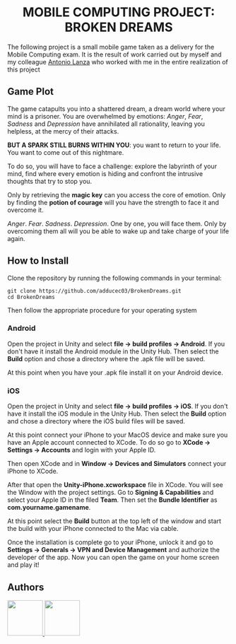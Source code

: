 # <div align="center"> MOBILE COMPUTING PROJECT: BROKEN DREAMS </div>
The following project is a small mobile game taken as a delivery for the Mobile Computing exam. It is the result of work carried out by myself and my colleague [Antonio Lanza](https://github.com/AntonioSouls) who worked with me in the entire realization of this project

## Game Plot
The game catapults you into a shattered dream, a dream world where your mind is a prisoner. You are overwhelmed by emotions: *Anger*, *Fear*, *Sadness* and *Depression* have annihilated all rationality, leaving you helpless, at the mercy of their attacks.

**BUT A SPARK STILL BURNS WITHIN YOU**: you want to return to your life. You want to come out of this nightmare.

To do so, you will have to face a challenge: explore the labyrinth of your mind, find where every emotion is hiding and confront the intrusive thoughts that try to stop you.

Only by retrieving the **magic key** can you access the core of emotion. Only by finding the **potion of courage** will you have the strength to face it and overcome it.

*Anger*. *Fear*. *Sadness*. *Depression*. One by one, you will face them. Only by overcoming them all will you be able to wake up and take charge of your life again.

## How to Install
Clone the repository by running the following commands in your terminal:
```
git clone https://github.com/adducec03/BrokenDreams.git
cd BrokenDreams
```
Then follow the appropriate procedure for your operating system

### Android

Open the project in Unity and select **file -> build profiles -> Android**. If you don't have it install the Android module in the Unity Hub. Then select the **Build** option and chose a directory where the .apk file will be saved.

At this point when you have your .apk file install it on your Android device.

### iOS
Open the project in Unity and select **file -> build profiles -> iOS**. If you don't have it install the iOS module in the Unity Hub. Then select the **Build** option and chose a directory where the iOS build files will be saved.

At this point connect your iPhone to your MacOS device and make sure you have an Apple account connected to XCode. To do so go to **XCode -> Settings -> Accounts** and login with your Apple ID.

Then open XCode and in **Window -> Devices and Simulators** connect your iPhone to XCode.

After that open the **Unity-iPhone.xcworkspace** file in XCode. You will see the Window with the project settings. Go to **Signing & Capabilities** and select your Apple ID in the filed **Team**. Then set the **Bundle Identifier** as **com.yourname.gamename**.

At this point select the **Build** button at the top left of the window and start the build with your iPhone connected to the Mac via cable.

Once the installation is complete go to your iPhone, unlock it and go to **Settings -> Generals -> VPN and Device Management** and authorize the developer of the app. Now you can open the game on your home screen and play it!

## Authors
<a href="https://github.com/AntonioSouls">
  <img src="https://github.com/AntonioSouls.png" width="80">
</a>
<a href="https://github.com/adducec03">
  <img src="https://github.com/adducec03.png" width="80">
</a>

